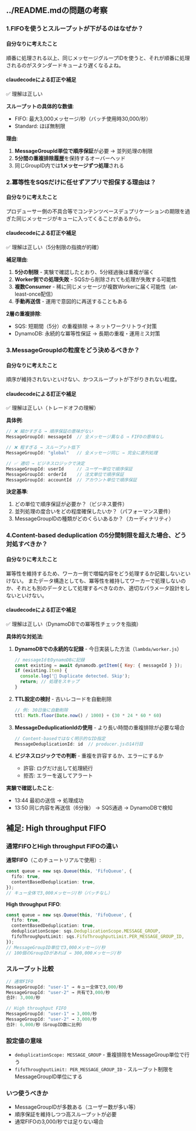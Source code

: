 
## ../README.mdの問題の考察
### 1.FIFOを使うとスループットが下がるのはなぜか？
#### 自分なりに考えたこと
順番に処理される以上、同じメッセージグループIDを使うと、それが順番に処理されるのがスタンダードキューより遅くなるよね。

#### claudecodeによる訂正や補足
✅ 理解は正しい

**スループットの具体的な数値**:
- FIFO: 最大3,000メッセージ/秒（バッチ使用時30,000/秒）
- Standard: ほぼ無制限

**理由**:
1. **MessageGroupId単位で順序保証**が必要 → 並列処理の制限
2. **5分間の重複排除履歴**を保持するオーバーヘッド
3. 同じGroupID内では**1メッセージずつ処理**される

### 2.冪等性をSQSだけに任せずアプリで担保する理由は？
#### 自分なりに考えたこと
プロデューサー側の不具合等でコンテンツベースデュプリケーションの期限を過ぎた同じメッセージがキューに入ってくることがあるから。

#### claudecodeによる訂正や補足
✅ 理解は正しい（5分制限の指摘が的確）

**補足理由**:
1. **5分の制限** - 実験で確認したとおり、5分経過後は重複が届く
2. **Worker側での処理失敗** - SQSから削除されても処理が失敗する可能性
3. **複数Consumer** - 稀に同じメッセージが複数Workerに届く可能性（at-least-once配信）
4. **手動再送信** - 運用で意図的に再送することもある

**2層の重複排除**:
- SQS: 短期間（5分）の重複排除 → ネットワークリトライ対策
- DynamoDB: 永続的な冪等性保証 → 長期の重複・運用ミス対策

### 3.MessageGroupIdの粒度をどう決めるべきか？
#### 自分なりに考えたこと
 順序が維持されないといけない、かつスループットが下がりきれない粒度。

#### claudecodeによる訂正や補足
✅ 理解は正しい（トレードオフの理解）

**具体例**:
```javascript
// ❌ 細かすぎる → 順序保証の意味がない
MessageGroupId: messageId  // 全メッセージ異なる → FIFOの意味なし

// ❌ 粗すぎる → スループット低下
MessageGroupId: "global"   // 全メッセージ同じ → 完全に直列処理

// ✅ 適切 → ビジネスロジックで決定
MessageGroupId: userId     // ユーザー単位で順序保証
MessageGroupId: orderId    // 注文単位で順序保証
MessageGroupId: accountId  // アカウント単位で順序保証
```

**決定基準**:
1. どの単位で順序保証が必要か？（ビジネス要件）
2. 並列処理の度合いをどの程度確保したいか？（パフォーマンス要件）
3. MessageGroupIDの種類がどのくらいあるか？（カーディナリティ）

### 4.Content-based deduplication の5分間制限を超えた場合、どう対処すべきか？
#### 自分なりに考えたこと
冪等性を維持するため、ワーカー側で増幅内容をどう処理するか記載しないといけない。
またデータ構造としても、冪等性を維持してワーカーで処理しないのか、それとも別のデータとして処理するべきなのか、適切なパラメータ設計をしないといけない。

#### claudecodeによる訂正や補足
✅ 理解は正しい（DynamoDBでの冪等性チェックを指摘）

**具体的な対処法**:
1. **DynamoDBでの永続的な記録** - 今日実装した方法（`lambda/worker.js`）
   ```javascript
   // messageIdをDynamoDBに記録
   const existing = await dynamodb.getItem({ Key: { messageId } });
   if (existing.Item) {
     console.log('🔁 Duplicate detected. Skip');
     return; // 処理をスキップ
   }
   ```

2. **TTL設定の検討** - 古いレコードを自動削除
   ```javascript
   // 例: 30日後に自動削除
   ttl: Math.floor(Date.now() / 1000) + (30 * 24 * 60 * 60)
   ```

3. **MessageDeduplicationIdの使用** - より長い時間の重複排除が必要な場合
   ```javascript
   // Content-basedではなく明示的なID指定
   MessageDeduplicationId: id  // producer.jsの14行目
   ```

4. **ビジネスロジックでの判断** - 重複を許容するか、エラーにするか
   - 許容: ログだけ出して処理続行
   - 拒否: エラーを返してアラート

**実験で確認したこと**:
- 13:44 最初の送信 → 処理成功
- 13:50 同じ内容を再送信（6分後） → SQS通過 → DynamoDBで検知

## 補足: High throughput FIFO

### 通常FIFOとHigh throughput FIFOの違い

**通常FIFO**（このチュートリアルで使用）:
```typescript
const queue = new sqs.Queue(this, 'FifoQueue', {
  fifo: true,
  contentBasedDeduplication: true,
});
// キュー全体で3,000メッセージ/秒（バッチなし）
```

**High throughput FIFO**:
```typescript
const queue = new sqs.Queue(this, 'FifoQueue', {
  fifo: true,
  contentBasedDeduplication: true,
  deduplicationScope: sqs.DeduplicationScope.MESSAGE_GROUP,
  fifoThroughputLimit: sqs.FifoThroughputLimit.PER_MESSAGE_GROUP_ID,
});
// MessageGroupID単位で3,000メッセージ/秒
// 100個のGroupIDがあれば → 300,000メッセージ/秒
```

### スループット比較

```javascript
// 通常FIFO
MessageGroupId: "user-1" → キュー全体で3,000/秒
MessageGroupId: "user-2" → 共有で3,000/秒
合計: 3,000/秒

// High throughput FIFO
MessageGroupId: "user-1" → 3,000/秒
MessageGroupId: "user-2" → 3,000/秒
合計: 6,000/秒（GroupID数に比例）
```

### 設定値の意味

- `deduplicationScope: MESSAGE_GROUP` - 重複排除をMessageGroup単位で行う
- `fifoThroughputLimit: PER_MESSAGE_GROUP_ID` - スループット制限をMessageGroupID単位にする

### いつ使うべきか

- MessageGroupIDが多数ある（ユーザー数が多い等）
- 順序保証を維持しつつ高スループットが必要
- 通常FIFOの3,000/秒では足りない場合